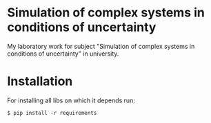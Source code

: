 # Simulation of complex systems in conditions of uncertainty
My laboratory work for subject "Simulation of complex systems in conditions of uncertainty" in university.

# Installation
For installing all libs on which it depends run:
```
$ pip install -r requirements
```
